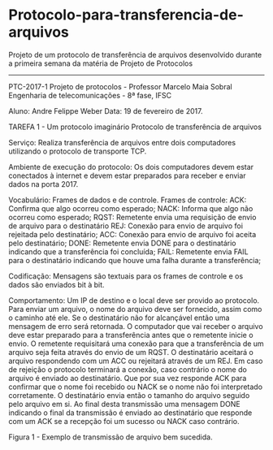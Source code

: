 # Protocolo-para-transferencia-de-arquivos
Projeto de um protocolo de transferência de arquivos desenvolvido durante a primeira semana da matéria de Projeto de Protocolos 
**********************************************************************************************************************************

PTC-2017-1 Projeto de protocolos - Professor Marcelo Maia Sobral
Engenharia de telecomunicações - 8ª fase, IFSC 

Aluno: Andre Felippe Weber
Data: 19 de fevereiro de 2017.

TAREFA 1 - Um protocolo imaginário
Protocolo de transferência de arquivos

Serviço: Realiza transferência de arquivos entre dois computadores utilizando o protocolo de transporte TCP.

Ambiente de execução do protocolo: Os dois computadores devem estar conectados à internet e devem estar preparados para receber e enviar dados na porta 2017. 

Vocabulário: Frames de dados e de controle.
Frames de controle:
ACK: Confirma que algo ocorreu como esperado;
NACK: Informa que algo não ocorreu como esperado;
RQST: Remetente envia uma requisição de envio de arquivo para o destinatário
REJ: Conexão para envio de arquivo foi rejeitada pelo destinatário;
ACC: Conexão para envio de arquivo foi aceita pelo destinatário;
DONE: Remetente envia DONE para o destinatário indicando que a transferência foi concluída;
FAIL: Remetente envia FAIL para o destinatário indicando que houve uma falha durante a transferência;

Codificação: Mensagens são textuais para os frames de controle e os dados são enviados bit à bit.

Comportamento: Um IP de destino e o local deve ser provido ao protocolo. Para enviar um arquivo, o nome do arquivo deve ser fornecido, assim como o caminho até ele. Se o destinatário não for alcançável então uma mensagem de erro será retornada. 
	O computador que vai receber o arquivo deve estar preparado para a transferência antes que o remetente inicie o envio.
	O remetente requisitará uma conexão para que a transferência de um arquivo seja feita através do envio de um RQST. O destinatário aceitará o arquivo respondendo com um ACC ou rejeitará através de um REJ. Em caso de rejeição o protocolo terminará a conexão, caso contrário o nome do arquivo é enviado ao destinatário. Que por sua vez responde ACK para confirmar que o nome foi recebido ou NACK se o nome não foi interpretado corretamente. 
	O destinatário envia então o tamanho do arquivo seguido pelo arquivo em si. Ao final desta transmissão uma mensagem DONE indicando o final da transmissão é enviado ao destinatário que responde com um ACK se a recepção foi um sucesso ou NACK caso contrário.

Figura 1 - Exemplo de transmissão de arquivo bem sucedida.

 
